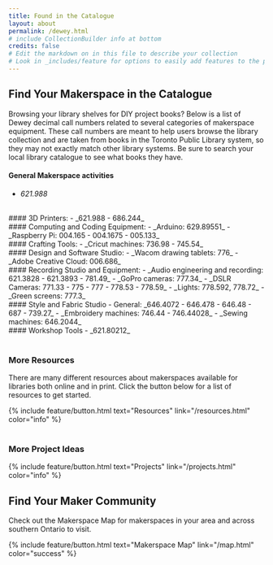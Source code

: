 ```yaml
---
title: Found in the Catalogue
layout: about
permalink: /dewey.html
# include CollectionBuilder info at bottom
credits: false
# Edit the markdown on in this file to describe your collection
# Look in _includes/feature for options to easily add features to the page
---
```


## Find Your Makerspace in the Catalogue 

Browsing your library shelves for DIY project books? Below is a list of Dewey decimal call numbers related to several categories of makerspace equipment. These call numbers are meant to help users browse the library collection and are taken from books in the Toronto Public Library system, so they may not exactly match other library systems. Be sure to search your local library catalogue to see what books they have.

#### General Makerspace activities
  - _621.988_
<br>
#### 3D Printers: 
  - _621.988  -  686.244_ 
<br>
#### Computing and Coding Equipment: 
  - _Arduino: 629.89551_
  - _Raspberry Pi: 004.165  -  004.1675  -  005.133_
<br>
#### Crafting Tools:
  - _Cricut machines: 736.98  -  745.54_
<br>
#### Design and Software Studio:
  - _Wacom drawing tablets: 776_
  - _Adobe Creative Cloud: 006.686_
<br>
#### Recording Studio and Equipment:
  - _Audio engineering and recording: 621.3828  -  621.3893  -  781.49_
  - _GoPro cameras: 777.34_
  - _DSLR Cameras: 771.33  -  775  -  777  -  778.53  -  778.59_
  - _Lights: 778.592, 778.72_
  - _Green screens: 777.3_
<br>
#### Style and Fabric Studio
  - General: _646.4072  -  646.478  -  646.48  -  687  -  739.27_
  - _Embroidery machines: 746.44  -  746.44028_
  - _Sewing machines: 646.2044_
<br>
#### Workshop Tools
  - _621.80212_
<br>
<br>

### More Resources 
There are many different resources about makerspaces available for libraries both online and in print. Click the button below for a list of resources to get started.

{% include feature/button.html text="Resources" link="/resources.html" color="info" %}
<br>
<br>

### More Project Ideas 
{% include feature/button.html text="Projects" link="/projects.html" color="info" %}


## Find Your Maker Community

Check out the Makerspace Map for makerspaces in your area and across southern Ontario to visit.

{% include feature/button.html text="Makerspace Map" link="/map.html" color="success" %}